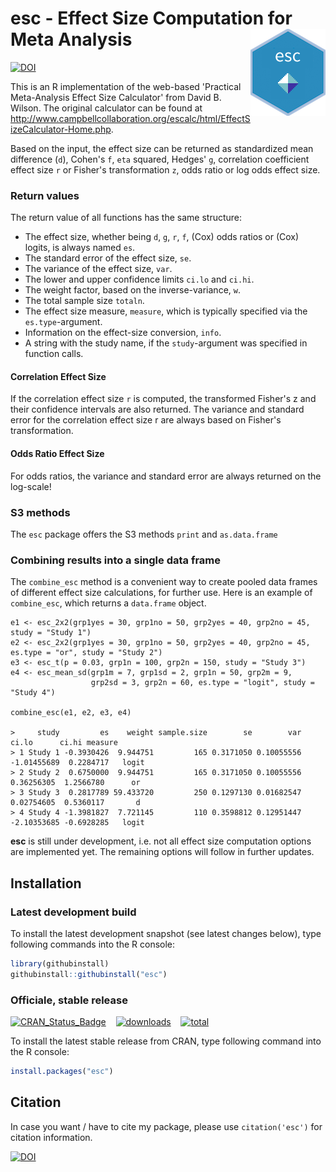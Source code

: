 # esc - Effect Size Computation for Meta Analysis <img src="man/figures/logo.png" align="right" />

[![DOI](https://zenodo.org/badge/62336116.svg)](https://zenodo.org/badge/latestdoi/62336116)

This is an R implementation of the web-based 'Practical Meta-Analysis Effect Size Calculator' from David B. Wilson. The original calculator can be found at http://www.campbellcollaboration.org/escalc/html/EffectSizeCalculator-Home.php.

Based on the input, the effect size can be returned as standardized mean difference (`d`), Cohen's `f`, `eta` squared, Hedges' `g`, correlation coefficient effect size `r` or Fisher's transformation `z`, odds ratio or log odds effect size.

### Return values

The return value of all functions has the same structure:

* The effect size, whether being `d`, `g`, `r`, `f`, (Cox) odds ratios or (Cox) logits, is always named `es`.
* The standard error of the effect size, `se`.
* The variance of the effect size, `var`.
* The lower and upper confidence limits `ci.lo` and `ci.hi`.
* The weight factor, based on the inverse-variance, `w`.
* The total sample size `totaln`.
* The effect size measure, `measure`, which is typically specified via the `es.type`-argument.
* Information on the effect-size conversion, `info`.
* A string with the study name, if the `study`-argument was specified in function calls.

#### Correlation Effect Size

If the correlation effect size `r` is computed, the transformed Fisher's z and their confidence intervals are also returned. The variance and standard error for the correlation effect size r are always based on Fisher's transformation.

#### Odds Ratio Effect Size

For odds ratios, the variance and standard error are always returned on the log-scale!

### S3 methods

The `esc` package offers the S3 methods `print` and `as.data.frame`

### Combining results into a single data frame

The `combine_esc` method is a convenient way to create pooled data frames of different effect size calculations, for further use. Here is an example of `combine_esc`, which returns a `data.frame` object.

```
e1 <- esc_2x2(grp1yes = 30, grp1no = 50, grp2yes = 40, grp2no = 45, study = "Study 1")
e2 <- esc_2x2(grp1yes = 30, grp1no = 50, grp2yes = 40, grp2no = 45, es.type = "or", study = "Study 2")
e3 <- esc_t(p = 0.03, grp1n = 100, grp2n = 150, study = "Study 3")
e4 <- esc_mean_sd(grp1m = 7, grp1sd = 2, grp1n = 50, grp2m = 9, 
                  grp2sd = 3, grp2n = 60, es.type = "logit", study = "Study 4")

combine_esc(e1, e2, e3, e4)

>     study         es    weight sample.size        se        var       ci.lo      ci.hi measure
> 1 Study 1 -0.3930426  9.944751         165 0.3171050 0.10055556 -1.01455689  0.2284717   logit
> 2 Study 2  0.6750000  9.944751         165 0.3171050 0.10055556  0.36256305  1.2566780      or
> 3 Study 3  0.2817789 59.433720         250 0.1297130 0.01682547  0.02754605  0.5360117       d
> 4 Study 4 -1.3981827  7.721145         110 0.3598812 0.12951447 -2.10353685 -0.6928285   logit
```


**esc** is still under development, i.e. not all effect size computation options are implemented yet. The remaining options will follow in further updates.

## Installation

### Latest development build

To install the latest development snapshot (see latest changes below), type following commands into the R console:

```r
library(githubinstall)
githubinstall::githubinstall("esc")
```

### Officiale, stable release

[![CRAN_Status_Badge](http://www.r-pkg.org/badges/version/esc)](https://cran.r-project.org/package=esc)
&#160;&#160;
[![downloads](http://cranlogs.r-pkg.org/badges/esc)](http://cranlogs.r-pkg.org/)
&#160;&#160;
[![total](http://cranlogs.r-pkg.org/badges/grand-total/esc)](http://cranlogs.r-pkg.org/)

To install the latest stable release from CRAN, type following command into the R console:

```r
install.packages("esc")
```

## Citation

In case you want / have to cite my package, please use `citation('esc')` for citation information.

[![DOI](https://zenodo.org/badge/62336116.svg)](https://zenodo.org/badge/latestdoi/62336116)
